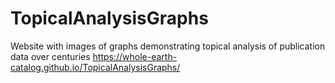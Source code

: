 # TopicalAnalysisGraphs
Website with images of graphs demonstrating topical analysis of publication data over centuries
https://whole-earth-catalog.github.io/TopicalAnalysisGraphs/
